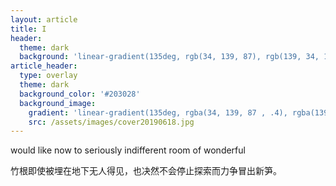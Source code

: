 ```yaml
---
layout: article
title: I
header:
  theme: dark
  background: 'linear-gradient(135deg, rgb(34, 139, 87), rgb(139, 34, 139))'
article_header:
  type: overlay
  theme: dark
  background_color: '#203028'
  background_image:
    gradient: 'linear-gradient(135deg, rgba(34, 139, 87 , .4), rgba(139, 34, 139, .4))'
    src: /assets/images/cover20190618.jpg
---
```

would like now to seriously indifferent room of wonderful  


竹根即使被埋在地下无人得见，也决然不会停止探索而力争冒出新笋。
